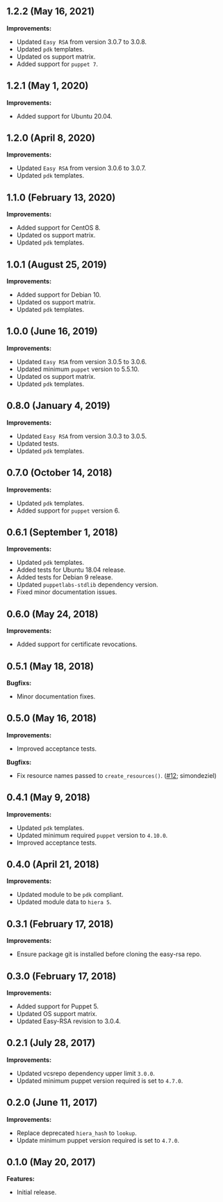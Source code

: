 ## 1.2.2 (May 16, 2021)

**Improvements:**

- Updated `Easy RSA` from version 3.0.7 to 3.0.8.
- Updated `pdk` templates.
- Updated os support matrix.
- Added support for `puppet 7`.

## 1.2.1 (May 1, 2020)

**Improvements:**

- Added support for Ubuntu 20.04.

## 1.2.0 (April 8, 2020)

**Improvements:**

- Updated `Easy RSA` from version 3.0.6 to 3.0.7.
- Updated `pdk` templates.

## 1.1.0 (February 13, 2020)

**Improvements:**

- Added support for CentOS 8.
- Updated os support matrix.
- Updated `pdk` templates.

## 1.0.1 (August 25, 2019)

**Improvements:**

- Added support for Debian 10.
- Updated os support matrix.
- Updated `pdk` templates.

## 1.0.0 (June 16, 2019)

**Improvements:**

- Updated `Easy RSA` from version 3.0.5 to 3.0.6.
- Updated minimum `puppet` version to 5.5.10.
- Updated os support matrix.
- Updated `pdk` templates.

## 0.8.0 (January 4, 2019)

**Improvements:**

- Updated `Easy RSA` from version 3.0.3 to 3.0.5.
- Updated tests.
- Updated `pdk` templates.

## 0.7.0 (October 14, 2018)

**Improvements:**

- Updated `pdk` templates.
- Added support for `puppet` version 6.

## 0.6.1 (September 1, 2018)

**Improvements:**

- Updated `pdk` templates.
- Added tests for Ubuntu 18.04 release.
- Added tests for Debian 9 release.
- Updated `puppetlabs-stdlib` dependency version.
- Fixed minor documentation issues.

## 0.6.0 (May 24, 2018)

**Improvements:**

- Added support for certificate revocations.

## 0.5.1 (May 18, 2018)

**Bugfixs:**

- Minor documentation fixes.

## 0.5.0 (May 16, 2018)

**Improvements:**

- Improved acceptance tests.

**Bugfixs:**

- Fix resource names passed to `create_resources()`. ([#12](https://github.com/rehanone/puppet-easyrsa/pull/12); simondeziel)

## 0.4.1 (May 9, 2018)

**Improvements:**

- Updated `pdk` templates.
- Updated minimum required `puppet` version to `4.10.0`.
- Improved acceptance tests.

## 0.4.0 (April 21, 2018)

**Improvements:**

  - Updated module to be `pdk` compliant.
  - Updated module data to `hiera 5`.

## 0.3.1 (February 17, 2018)

**Improvements:**

  - Ensure package git is installed before cloning the easy-rsa repo.

## 0.3.0 (February 17, 2018)

**Improvements:**

  - Added support for Puppet 5.
  - Updated OS support matrix.
  - Updated Easy-RSA revision to 3.0.4.

## 0.2.1 (July 28, 2017)

**Improvements:**

  - Updated vcsrepo dependency upper limit `3.0.0`.
  - Updated minimum puppet version required is set to `4.7.0`.

## 0.2.0 (June 11, 2017)

**Improvements:**

  - Replace deprecated `hiera_hash` to `lookup`.
  - Update minimum puppet version required is set to `4.7.0`.

## 0.1.0 (May 20, 2017)

**Features:**

  - Initial release.

